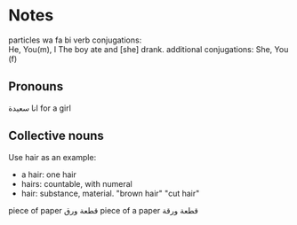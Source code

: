 # Notes

particles wa fa bi
verb conjugations:  
  He, You(m), I
  The boy ate and [she] drank.
additional conjugations:
  She, You (f)

## Pronouns

انا سعيدة for a girl

## Collective nouns

Use hair as an example:

+ a hair: one hair
+ hairs: countable, with numeral
+ hair: substance, material. "brown hair" "cut hair"

piece of paper قطعة ورق
piece of a paper قطعة ورقة


